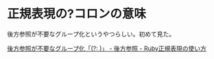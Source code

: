 # 正規表現の?コロンの意味

後方参照が不要なグループ化というやつらしい。初めて見た。

[後方参照が不要なグループ化「(?: )」 - 後方参照 - Ruby正規表現の使い方](https://www.javadrive.jp/ruby/regex/backreference/index4.html)